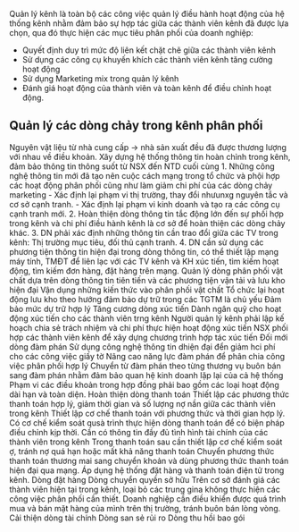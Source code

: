 Quản lý kênh là toàn bộ các công việc quản lý điều hành hoạt động của hệ thống kênh nhằm đảm bảo sự hợp tác giữa các thành viên kênh đã được lựa chọn, qua đó thực hiện các mục tiêu phân phối của doanh nghiệp:
- Quyết định duy trì mức độ liên kết chặt chẽ giữa các thành viên kênh
- Sử dụng các công cụ khuyến khích các thành viên kênh tăng cường hoạt động
- Sử dụng Marketing mix trong quản lý kênh
- Đánh giá hoạt động của thành viên và toàn kênh để điều chỉnh hoạt động.
## Quản lý các dòng chảy trong kênh phân phối
Nguyên vật liệu từ nhà cung cấp -> nhà sản xuất đều đã được thương lượng với nhau về điều khoản. 
	Xây dựng hệ thống thông tin hoàn chỉnh trong kênh, đảm bảo thông tin thông suốt từ NSX đến NTD cuối cùng
		1. Những công nghệ thông tin mới đã tạo nên cuộc cách mạng trong tổ chức và phội hợp các hoạt động phân phối cũng như làm giảm chi phí của các dòng chảy marketing 
		- Xác định lại phạm vi thị trường, thay đổi nhưunxg nguyên tắc và cơ sở cạnh tranh.
		- Xác định lại phạm vi kinh doanh và tạo ra các công cụ cạnh tranh mới.
		2. Hoàn thiện dòng thông tin tắc động lớn đến sự phối hợp trong kênh và chi phí điều hành kênh là cơ sở để hoàn thiện các dòng chảy khác.
		3. DN phải xác định những thông tin cần trao đổi giữa các TV trong kênh: Thị trường mục tiêu, đối thủ cạnh tranh.
		4. DN cần sử dụng các phương tiện thông tin hiện đại trong dòng thông tin, có thể thiết lập mạng máy tính, TMĐT để liên lạc với các TV kênh và KH xúc tiến, tìm kiếm hoạt động, tìm kiếm đơn hàng, đặt hàng trên mạng.
	Quản lý dòng phân phối vật chất dựa trên dòng thông tin tiên tiến và các phương tiện  vận tải và lưu kho hiện đại
		Vận dụng những kiến thức vào phân phối vật chất
		Tổ chức lại hoạt động lưu kho theo hướng đảm bảo dự trữ trong các TGTM là chủ yếu
		Đảm bảo mức dự trữ hợp lý
	Tăng cương dòng xúc tiến
		Dành ngân quỹ cho hoạt động xúc tiến cho các thành viên trng kênh
		Người quản lý kênh phải lập kế hoạch chia sẻ trách nhiệm và chi phí thực hiện hoạt động xúc tiến
		NSX phối hợp các thành viên kênh để xây dựng chương trình hợp tác xúc tiến
	Đối mới dòng đàm phán
		Sử dụng công nghệ thông tin dhiện đại đển giảm hci phí cho các công việc giấy tờ
		Nâng cao năng lực đàm phán để phân chia công việc phân phối hợp lý
		Chuyển từ đàm phán theo từng thương vụ buôn bán sang đàm phán nhằm đảm bảo quan hệ kinh doanh lặp lại của cả hệ thống
		Phạm vi các điều khoản trong hợp đồng phải bao gồm các loại hoạt động dài hạn và toàn diện. 
	Hoàn thiện dòng thanh toán
		Thiết lập các phương thức thanh toán hợp lý, giảm thời gian và số lượng nợ nần giữa các thành viên trong kênh
		Thiết lập cơ chế thanh toán với phương thức và thời gian hợp lý.
		Có cơ chế kiểm soát qusà trình thực hiện dòng thanh toán để có biện pháp điều chỉnh kịp thời.
		Cần có thông tin đầy đủ tình hình tài chính của các thành viên trong kênh
		Trong thanh toán sau cần thiết lập cơ chế kiểm soát ợ, tránh nợ quá hạn hoặc mất khả năng thanh toán
		Chuyển phương thức thanh toán thương mai sang chuyển khoản và dùng phương thức thanh toán hiện đại qua mạng. Áp dụng hệ thống đặt hàng và thanh toán điện tử trong kênh.
	Dòng đặt hàng 
	Dòng chuyển quyền sở hữu
		Trên cơ sở đánh giá các thành viên hiện tại trong kênh, loại bỏ các trung gina không thực hiện các công việc phân phối cần thiết.
		Doanh nghiệp cần điều khiển được quá trình mua và bán mặt hàng của mình trên thị trường, tránh buôn bán lòng vòng.
	Cải thiện dòng tài chính 
	Dòng san sẻ rủi ro
	Dòng thu hồi bao gói
